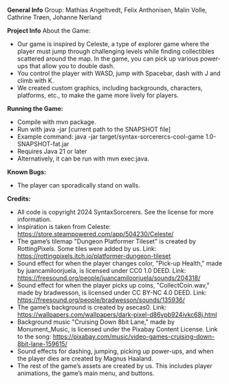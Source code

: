 **General Info**
Group: Mathias Angeltvedt, Felix Anthonisen, Malin Volle, Cathrine Trøen, Johanne Nerland

**Project Info**
About the Game:
- Our game is inspired by Celeste, a type of explorer game where the player must jump through challenging levels while finding collectibles scattered around the map. In the game, you can pick up various power-ups that allow you to double dash.
- You control the player with WASD, jump with Spacebar, dash with J and climb with K.
- We created custom graphics, including backgrounds, characters, platforms, etc., to make the game more lively for players.

**Running the Game:**
- Compile with mvn package.
- Run with java -jar [current path to the SNAPSHOT file]
- Example command: java -jar target/syntax-sorcerercs-cool-game 1.0-SNAPSHOT-fat.jar
- Requires Java 21 or later
- Alternatively, it can be run with mvn exec:java.

**Known Bugs:**
- The player can sporadically stand on walls.

**Credits:**
- All code is copyright 2024 SyntaxSorcerers. See the license for more information.
- Inspiration is taken from Celeste: https://store.steampowered.com/app/504230/Celeste/
- The game’s tilemap "Dungeon Platformer Tileset" is created by RottingPixels. Some tiles were added by us. Link: https://rottingpixels.itch.io/platformer-dungeon-tileset
- Sound effect for when the player changes color, "Pick-up Health," made by juancamiloorjuela, is licensed under CC0 1.0 DEED. Link: https://freesound.org/people/juancamiloorjuela/sounds/204318/
- Sound effect for when the player picks up coins, "CollectCoin.wav," made by bradwesson, is licensed under CC BY-NC 4.0 DEED. Link: https://freesound.org/people/bradwesson/sounds/135936/
- The game’s background is created by asecas0. Link: https://wallpapers.com/wallpapers/dark-pixel-d86vpb924ivkc68j.html
- Background music "Cruising Down 8bit Lane," made by Monument_Music, is licensed under the Pixabay Content License. Link to the song: https://pixabay.com/music/video-games-cruising-down-8bit-lane-159615/
- Sound effects for dashing, jumping, picking up power-ups, and when the player dies are created by Magnus Haaland.
- The rest of the game’s assets are created by us. This includes player animations, the game’s main menu, and buttons.